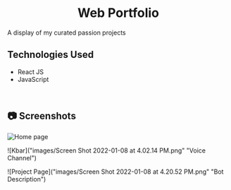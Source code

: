 <center>

# Web Portfolio

</center>

A display of my curated passion projects
<br />

## Technologies Used

- React JS
- JavaScript

<br />

## 📷 Screenshots

![Home page](https://github.com/DhritiGabani/dhritigabani.github.io/blob/main/src/design/home.png?raw=true)

![Kbar]("images/Screen Shot 2022-01-08 at 4.02.14 PM.png" "Voice Channel")

![Project Page]("images/Screen Shot 2022-01-08 at 4.20.52 PM.png" "Bot Description")
